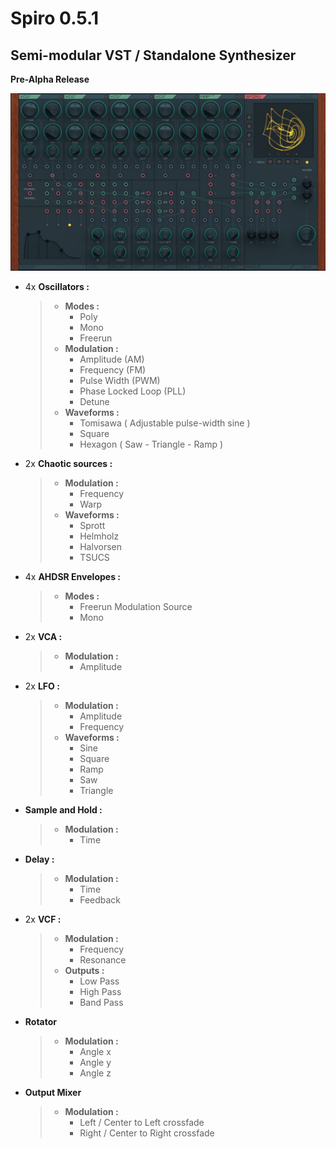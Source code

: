 # Spiro 0.5.1
## Semi-modular VST / Standalone Synthesizer
**Pre-Alpha Release**

<a href="./Source/assets/screen_a.jpg"><img width=800 src="./Source/assets/screen_a.jpg"/></a>


- 4x **Oscillators :**
	>- **Modes :**
	>   - Poly
	>   - Mono
	>   - Freerun
    >- **Modulation :**
    >   - Amplitude (AM)
    >   - Frequency (FM)
    >   - Pulse Width (PWM)
    >   - Phase Locked Loop (PLL)
    >   - Detune
	>- **Waveforms :**
	>	- Tomisawa ( Adjustable pulse-width sine )
	>	- Square
    >   - Hexagon ( Saw - Triangle - Ramp )
- 2x **Chaotic sources :**
	>- **Modulation :**
	>	- Frequency
	>	- Warp
	>- **Waveforms :**
	>	- Sprott
	>	- Helmholz
	>	- Halvorsen
	>	- TSUCS
- 4x **AHDSR Envelopes :**
	>- **Modes :**
	>   - Freerun Modulation Source
	>   - Mono
- 2x **VCA :**
	>- **Modulation :**
	>	- Amplitude
- 2x **LFO :**
	>- **Modulation :**
	>	- Amplitude
	>	- Frequency
	>- **Waveforms :**
	>	- Sine
	>	- Square
	>	- Ramp
	>	- Saw
	>	- Triangle
-  **Sample and Hold :**
	>- **Modulation :**
	>	- Time
-  **Delay :**
	>- **Modulation :**
	>	- Time
	>	- Feedback
-  2x **VCF :**
	>- **Modulation :**
	>	- Frequency
	>	- Resonance
	>- **Outputs :**
	>	- Low Pass
	>	- High Pass
	>	- Band Pass
- **Rotator**
	>- **Modulation :**
	>	- Angle x
	>	- Angle y
	>	- Angle z
- **Output Mixer**
	>- **Modulation :**
	>	- Left / Center to Left crossfade
	>	- Right / Center to Right crossfade

